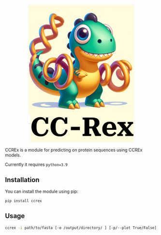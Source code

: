 

<p align="center">
  <img src="https://github.com/donEnno/CCREx/blob/main/ccrex.png?raw=true" alt="Description" width="350" />
</p>

CCREx is a module for predicting on protein sequences using CCREx models.

Currently it requires ```python=3.9```

## Installation

You can install the module using pip:

```bash
pip install ccrex
```

## Usage
```bash
ccrex -i path/to/fasta [-o /output/directory/ ] [-p/--plot True/False]
```

